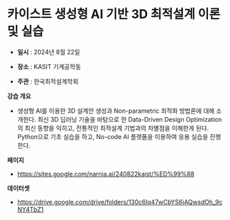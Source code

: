 # 카이스트 생성형 AI 기반 3D 최적설계 이론 및 실습

- **일시** : 2024년 8월 22일

- **장소** : KASIT 기계공학동

- **주관** : 한국최적설계학회

**강습 개요**

- 생성형 AI를 이용한 3D 설계안 생성과 Non-parametric 최적화 방법론에 대해 소개한다. 최신 3D 딥러닝 기술을 바탕으로 한 Data-Driven Design Optimization의 최신 동향을 익히고, 전통적인 최적설계 기법과의 차별점을 이해한게 된다. Python으로 기초 실습을 하고, No-code AI 플랫폼을 이용하여 응용 실습을 진행한다.

**페이지**
- https://sites.google.com/narnia.ai/240822kaist/%ED%99%88

**데이터셋**
- https://drive.google.com/drive/folders/130c6Iq47wCbYS6jAQwsdOh_9cNY4TbZ1
